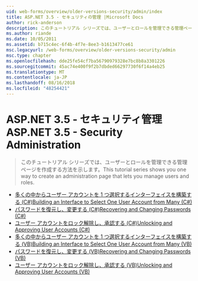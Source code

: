 ```yaml
---
uid: web-forms/overview/older-versions-security/admin/index
title: ASP.NET 3.5 - セキュリティの管理 |Microsoft Docs
author: rick-anderson
description: このチュートリアル シリーズでは、ユーザーとロールを管理できる管理ページを作成する方法を示します。
ms.author: riande
ms.date: 10/05/2011
ms.assetid: b715c4ec-6f4b-4f7e-8ee3-b1613477ce61
msc.legacyurl: /web-forms/overview/older-versions-security/admin
msc.type: chapter
ms.openlocfilehash: dde25fe54cf7ba56790979328e7bc8b8a3301226
ms.sourcegitcommit: 45ac74e400f9f2b7dbded66297730f6f14a4eb25
ms.translationtype: MT
ms.contentlocale: ja-JP
ms.lasthandoff: 08/16/2018
ms.locfileid: "48254421"
---
```

<a name="aspnet-35---security-administration"></a><span data-ttu-id="da53b-103">ASP.NET 3.5 - セキュリティ管理</span><span class="sxs-lookup"><span data-stu-id="da53b-103">ASP.NET 3.5 - Security Administration</span></span>
====================
> <span data-ttu-id="da53b-104">このチュートリアル シリーズでは、ユーザーとロールを管理できる管理ページを作成する方法を示します。</span><span class="sxs-lookup"><span data-stu-id="da53b-104">This tutorial series shows you one way to create an administration page that lets you manage users and roles.</span></span>


- [<span data-ttu-id="da53b-105">多くの中からユーザー アカウントを 1 つ選択するインターフェイスを構築する (C#)</span><span class="sxs-lookup"><span data-stu-id="da53b-105">Building an Interface to Select One User Account from Many (C#)</span></span>](building-an-interface-to-select-one-user-account-from-many-cs.md)
- [<span data-ttu-id="da53b-106">パスワードを復元し、変更する (C#)</span><span class="sxs-lookup"><span data-stu-id="da53b-106">Recovering and Changing Passwords (C#)</span></span>](recovering-and-changing-passwords-cs.md)
- [<span data-ttu-id="da53b-107">ユーザー アカウントをロック解除し、承認する (C#)</span><span class="sxs-lookup"><span data-stu-id="da53b-107">Unlocking and Approving User Accounts (C#)</span></span>](unlocking-and-approving-user-accounts-cs.md)
- [<span data-ttu-id="da53b-108">多くの中からユーザー アカウントを 1 つ選択するインターフェイスを構築する (VB)</span><span class="sxs-lookup"><span data-stu-id="da53b-108">Building an Interface to Select One User Account from Many (VB)</span></span>](building-an-interface-to-select-one-user-account-from-many-vb.md)
- [<span data-ttu-id="da53b-109">パスワードを復元し、変更する (VB)</span><span class="sxs-lookup"><span data-stu-id="da53b-109">Recovering and Changing Passwords (VB)</span></span>](recovering-and-changing-passwords-vb.md)
- [<span data-ttu-id="da53b-110">ユーザー アカウントをロック解除し、承認する (VB)</span><span class="sxs-lookup"><span data-stu-id="da53b-110">Unlocking and Approving User Accounts (VB)</span></span>](unlocking-and-approving-user-accounts-vb.md)
